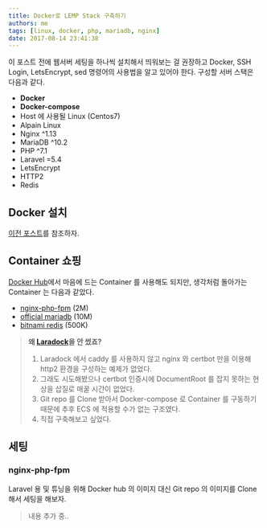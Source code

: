 ```yaml
---
title: Docker로 LEMP Stack 구축하기
authors: me
tags: [linux, docker, php, mariadb, nginx]
date: 2017-08-14 23:41:38
---
```


이 포스트 전에 웹서버 세팅을 하나씩 설치해서 띄워보는 걸 권장하고
Docker, SSH Login, LetsEncrypt, sed 명령어의 사용법을 알고 있어야 한다.
구성할 서버 스택은 다음과 같다.

- **Docker**
- **Docker-compose**
- Host 에 사용될 Linux (Centos7)
- Alpain Linux
- Nginx ^1.13
- MariaDB ^10.2
- PHP ^7.1
- Laravel =5.4
- LetsEncrypt
- HTTP2
- Redis

## Docker 설치

[이전 포스트](/2017/07/23/Install-docker-docker-compose-to-centos/)를 참조하자.

## Container 쇼핑

[Docker Hub](https://hub.docker.com/)에서 마음에 드는 Container 를 사용해도 되지만, 생각처럼 돌아가는 Container 는 다음과 같았다.

- [nginx-php-fpm](https://hub.docker.com/r/richarvey/nginx-php-fpm/) (2M)
- [official mariadb](https://hub.docker.com/_/mariadb/) (10M)
- [bitnami redis](https://hub.docker.com/r/bitnami/redis/) (500K)

> **왜 [Laradock](https://github.com/laradock/laradock)을 안 썼죠?**
>
> 1. Laradock 에서 caddy 를 사용하지 않고 nginx 와 certbot 만을 이용해 http2 환경을 구성하는 예제가 없었다.
> 2. 그래도 시도해봤으나 certbot 인증시에 DocumentRoot 를 잡지 못하는 현상을 삽질로 매꿀 시간이 없었다.
> 3. Git repo 를 Clone 받아서 Docker-compose 로 Container 를 구동하기 때문에 추후 ECS 에 적용할 수가 없는 구조였다.
> 4. 직접 구축해보고 싶었다.

## 세팅

### nginx-php-fpm

Laravel 용 및 튜닝을 위해 Docker hub 의 이미지 대신 Git repo 의 이미지를 Clone 해서 세팅을 해보자.

> 내용 추가 중..
